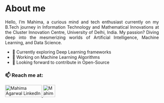 <h1> About me </h1>
<p align="justify">
 Hello, I’m Mahima, a curious mind and tech enthusiast currently on my B.Tech journey in Information Technology and Mathematical Innovations at the Cluster Innovation Centre, University of Delhi, India. My passion? Diving deep into the mesmerizing worlds of Artificial Intelligence, Machine Learning, and Data Science. </p>

  <p> <ul>
    <li> 🌱 Currently exploring Deep Learning frameworks</li>
    <li> 🔭 Working on Machine Learning Algorithms</li>
    <li> 👯 Looking forward to contribute in Open-Source </li>
  </ul>
    </p>
<p>
   <h3>📫 Reach me at: </h3> 
      <a href="https://www.linkedin.com/in/agarwalmahima01/"> <img align="bottom" src="https://img.shields.io/badge/LinkedIn-0077B5?style=for-the-badge&logo=linkedin&logoColor=white" alt="Mahima Agarwal LinkedIn Profile" height="40" width="120" />
        <a href="https://x.com/Mahima_Agarwal_"> 	<img align ="bottom" src="https://img.shields.io/badge/X-000000?style=for-the-badge&logo=x&logoColor=white" alt="Mahima's Twitter profile" height="40"/></a>
</p>
